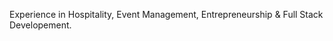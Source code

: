 Experience in Hospitality, Event Management, Entrepreneurship & Full Stack Developement.

<!--
**simk2020/simk2020** is a ✨ _special_ ✨ repository because its `README.md` (this file) appears on your GitHub profile.

Here are some ideas to get you started:

- 🔭 I’m currently working on updating my Portfolio
- 🌱 I’m currently learning Node.JS
- 👯 I’m looking to collaborate on a fully functional E-commerce Site. 

-->
